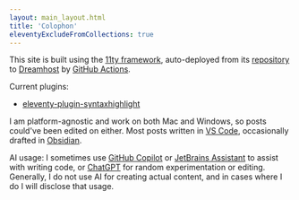 ```yaml
---
layout: main_layout.html
title: 'Colophon'
eleventyExcludeFromCollections: true
---
```


This site is built using the [11ty framework](https://11ty.dev), auto-deployed from its [repository](https://github.com/edmistond/dedmiston_11ty) to [Dreamhost](https://dreamhost.com) by [GitHub Actions](https://docs.github.com/en/actions).

Current plugins:
- [eleventy-plugin-syntaxhighlight](https://www.11ty.dev/docs/plugins/syntaxhighlight/)

I am platform-agnostic and work on both Mac and Windows, so posts could've been edited on either. Most posts written in [VS Code](https://code.visualstudio.com), occasionally drafted in [Obsidian](https://obsidian.md).

AI usage: I sometimes use [GitHub Copilot](https://github.com/features/copilot) or [JetBrains Assistant](https://www.jetbrains.com/ai/) to assist with writing code, or [ChatGPT](https://chat.openai.com/) for random experimentation or editing. Generally, I do not use AI for creating actual content, and in cases where I do I will disclose that usage.
